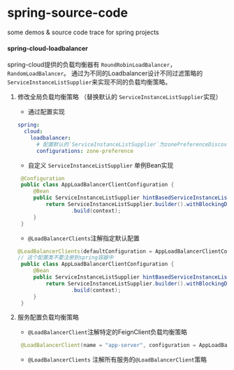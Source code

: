 # spring-source-code
some demos &amp; source code trace for spring projects


#### spring-cloud-loadbalancer

spring-cloud提供的负载均衡器有 `RoundRobinLoadBalancer`，`RandomLoadBalancer`。
通过为不同的Loadbalancer设计不同过滤策略的`ServiceInstanceListSupplier`来实现不同的负载均衡策略。

1. 修改全局负载均衡策略 （替换默认的 `ServiceInstanceListSupplier`实现） 
    - 通过配置实现
    ```yaml
    spring:
      cloud:
        loadbalancer:
          # 配置默认的`ServiceInstanceListSupplier`为zonePreferenceDiscoveryClientServiceInstanceListSupplier，默认值为default，即默认使用discoveryClientServiceInstanceListSupplier
          configurations: zone-preference
    ```
   - 自定义 `ServiceInstanceListSupplier` 单例Bean实现
   ```java
    @Configuration
    public class AppLoadBalancerClientConfiguration {
        @Bean
        public ServiceInstanceListSupplier hintBasedServiceInstanceListSupplier(ConfigurableApplicationContext context) {
            return ServiceInstanceListSupplier.builder().withBlockingDiscoveryClient().withHints().withCaching()
                    .build(context);
        }
    }
    ```
   - `@LoadBalancerClients`注解指定默认配置
   ```java
   @LoadBalancerClients(defaultConfiguration = AppLoadBalancerClientConfiguration.class)
   // 这个配置类不要注册到spring容器中
    public class AppLoadBalancerClientConfiguration {
        @Bean
        public ServiceInstanceListSupplier hintBasedServiceInstanceListSupplier(ConfigurableApplicationContext context) {
            return ServiceInstanceListSupplier.builder().withBlockingDiscoveryClient().withHints().withCaching()
                    .build(context);
        }
    }
   ```
   
2. 服务配置负载均衡策略
   - `@LoadBalancerClient`注解特定的FeignClient负载均衡策略
   ```java
    @LoadBalancerClient(name = "app-server", configuration = AppLoadBalancerClientConfiguration.class)
    ```
   - `@LoadBalancerClients` 注解所有服务的`@LoadBalancerClient`策略


